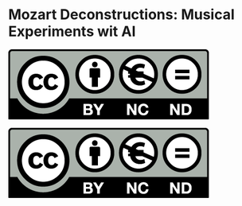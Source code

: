 # Mozart Deconstructions: Musical Experiments wit AI

[![CC By-NC-ND 4.0](https://github.com/axelberndt/Mozart-Deconstructions/blob/master/LICENSE/by-nc-nd.eu.png)](https://github.com/axelberndt/Mozart-Deconstructions/blob/master/LICENSE)

<img src="https://github.com/axelberndt/Mozart-Deconstructions/blob/master/LICENSE/by-nc-nd.eu.png" alt="CC By-NC-ND 4.0"/>
